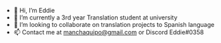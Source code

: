 - 👋 Hi, I’m Eddie
- 🌱 I’m currently a 3rd year Translation student at university
- 💞️ I’m looking to collaborate on translation projects to Spanish language
- 📫 Contact me at manchaquipo@gmail.com or Discord Eddie#0358

<!---
eddieilish/eddieilish is a ✨ special ✨ repository because its `README.md` (this file) appears on your GitHub profile.
You can click the Preview link to take a look at your changes.
--->
